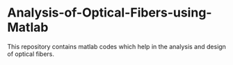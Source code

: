 # Analysis-of-Optical-Fibers-using-Matlab
This repository contains matlab codes which help in the analysis and design of optical fibers.

